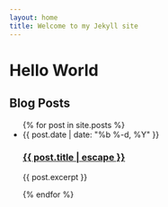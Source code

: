 ```yaml
---
layout: home
title: Welcome to my Jekyll site
---
```


# Hello World

<div class="post-list">
  <h2>Blog Posts</h2>
  <ul>
    {% for post in site.posts %}
      <li>
        <span class="post-meta">{{ post.date | date: "%b %-d, %Y" }}</span>
        <h3>
          <a class="post-link" href="{{ post.url | relative_url }}">{{ post.title | escape }}</a>
        </h3>
        <p>{{ post.excerpt }}</p>
      </li>
    {% endfor %}
  </ul>
</div>
